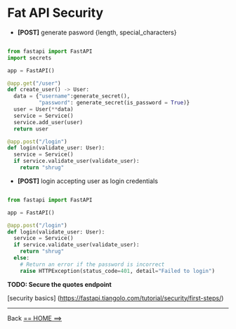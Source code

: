 # Fat API Security

- **[POST]** generate pasword {length, special_characters}

```python

from fastapi import FastAPI
import secrets

app = FastAPI()

@app.get("/user")
def create_user() -> User:
  data = {"username":generate_secret(),
          "password": generate_secret(is_password = True)}
  user = User(**data)
  service = Service()
  service.add_user(user)
  return user

@app.post("/login")
def login(validate_user: User):
  service = Service()
  if service.validate_user(validate_user):
    return "shrug"
```

- **[POST]** login accepting user as login credentials

```python

from fastapi import FastAPI

app = FastAPI()

@app.post("/login")
def login(validate_user: User):
  service = Service()
  if service.validate_user(validate_user):
    return "shrug"
  else:
    # Return an error if the password is incorrect
    raise HTTPException(status_code=401, detail="Failed to login")
```

**TODO: Secure the quotes endpoint** 

[security basics] (https://fastapi.tiangolo.com/tutorial/security/first-steps/)

---

Back [== HOME ==>](../README.md)